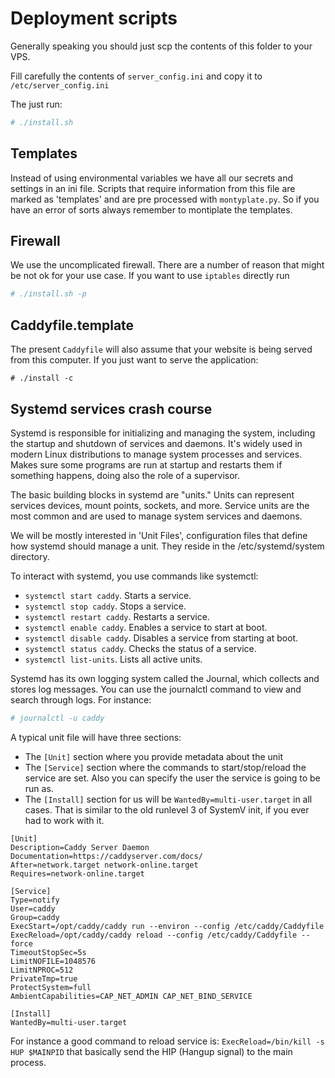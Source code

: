 # Deployment scripts

Generally speaking you should just scp the contents of this folder to your VPS.

Fill carefully the contents of `server_config.ini` and copy it to `/etc/server_config.ini`

The just run:

```bash
# ./install.sh
```

## Templates

Instead of using environmental variables we have all our secrets and settings in an ini file. Scripts that require information from this file are marked as 'templates' and are pre processed with `montyplate.py`. So if you have an error of sorts always remember to montiplate the templates.

## Firewall

We use the uncomplicated firewall. There are a number of reason that might be not ok for your use case. If you want to use `iptables` directly run
```bash
# ./install.sh -p
```

## Caddyfile.template

The present `Caddyfile` will also assume that your website is being served from this computer. If you just want to serve the application:

```
# ./install -c
```

## Systemd services crash course
Systemd is responsible for initializing and managing the system, including the startup and shutdown of services and daemons. It's widely used in modern Linux distributions to manage system processes and services. Makes sure some programs are run at startup and restarts them if something happens, doing also the role of a supervisor.
        
The basic building blocks in systemd are "units." Units can represent services devices, mount points, sockets, and more.
Service units are the most common and are used to manage system services and daemons.

We will be mostly interested in 'Unit Files', configuration files that define how systemd should manage a unit. They reside in the /etc/systemd/system directory.

To interact with systemd, you use commands like systemctl:
* `systemctl start caddy`.  Starts a service.
* `systemctl stop caddy`. Stops a service.
* `systemctl restart caddy`. Restarts a service.
* `systemctl enable caddy`. Enables a service to start at boot.
* `systemctl disable caddy`. Disables a service from starting at boot.
* `systemctl status caddy`. Checks the status of a service.
* `systemctl list-units`. Lists all active units.

Systemd has its own logging system called the Journal, which collects and stores log messages. You can use the journalctl command to view and search through logs. For instance:

```bash
# journalctl -u caddy
```


A typical unit file will have three sections:

* The `[Unit]` section where you provide metadata about the unit
* The `[Service]` section where the commands to start/stop/reload the service are set. Also you can specify the user the service is going to be run as.
* The `[Install]` section for us will be `WantedBy=multi-user.target` in all cases. That is similar to the old runlevel 3 of SystemV init, if you ever had to work with it.


```
[Unit]
Description=Caddy Server Daemon
Documentation=https://caddyserver.com/docs/
After=network.target network-online.target
Requires=network-online.target

[Service]
Type=notify
User=caddy
Group=caddy
ExecStart=/opt/caddy/caddy run --environ --config /etc/caddy/Caddyfile
ExecReload=/opt/caddy/caddy reload --config /etc/caddy/Caddyfile --force
TimeoutStopSec=5s
LimitNOFILE=1048576
LimitNPROC=512
PrivateTmp=true
ProtectSystem=full
AmbientCapabilities=CAP_NET_ADMIN CAP_NET_BIND_SERVICE

[Install]
WantedBy=multi-user.target
```

For instance a good command to reload service is: `ExecReload=/bin/kill -s HUP $MAINPID` that basically send the HIP (Hangup signal) to the main process.